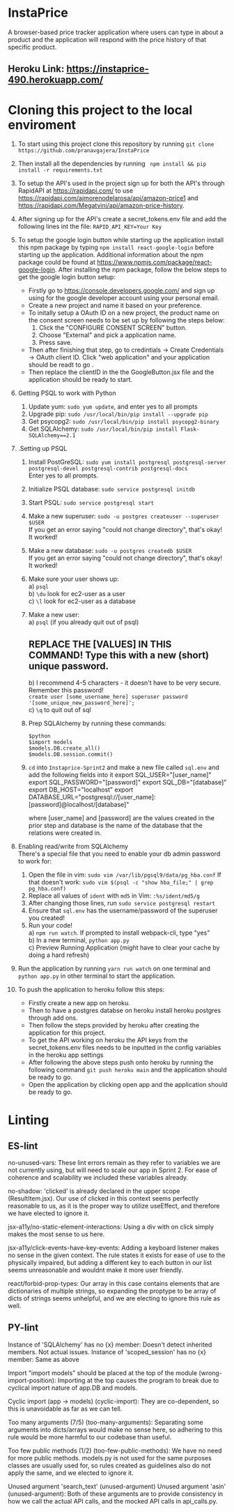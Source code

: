 # InstaPrice

A browser-based price tracker application where users can type in about a product and the application will respond with the price history of that specific product.

## Heroku Link: https://instaprice-490.herokuapp.com/
# Cloning this project to the local enviroment
1. To start using this project clone this repository by running `git clone https://github.com/pranavgajera/InstaPrice`
2. Then install all the dependencies by running ` npm install && pip install -r requirements.txt`
3. To setup the API's used in the project sign up for both the API's through RapidAPI at https://rapidapi.com/
   to use https://rapidapi.com/ajmorenodelarosa/api/amazon-price1 
   and https://rapidapi.com/Megatvini/api/amazon-price-history.
4. After signing up for the API's create a secret_tokens.env file and add the following lines int the file:
  ` RAPID_API_KEY=Your Key `
5. To setup the google login button while starting up the application install this npm package by typing `npm install react-google-login`
   before starting up the application. Additional information about the npm package could be found at https://www.npmjs.com/package/react-google-login.
   After installing the npm package, follow the below steps to get the google login button setup:
   - Firstly go to https://console.developers.google.com/ and sign up using for the google developer account using your personal email.
   - Create a new project and name it based on your preference.
   - To initally setup a OAuth ID on a new project, the product name on the consent screen needs to be set up by following the steps below:
     1. Click the "CONFIGURE CONSENT SCREEN" button.
     2. Choose "External" and pick a application name.
     3. Press save.
   - Then after finishing that step, go to credintials -> Create Credentials -> OAuth client ID. Click "web application" and your application 
     should be readt to go .
   - Then replace the clientID in the the GoogleButton.jsx file and the application should be ready to start.
6. Getting PSQL to work with Python  
  
   1. Update yum: `sudo yum update`, and enter yes to all prompts    
   2. Upgrade pip: `sudo /usr/local/bin/pip install --upgrade pip`  
   3. Get psycopg2: `sudo /usr/local/bin/pip install psycopg2-binary`    
   4. Get SQLAlchemy: `sudo /usr/local/bin/pip install Flask-SQLAlchemy==2.1`    
  
7. .Setting up PSQL  
  
   1. Install PostGreSQL: `sudo yum install postgresql postgresql-server postgresql-devel postgresql-contrib postgresql-docs`    
       Enter yes to all prompts.    
   2. Initialize PSQL database: `sudo service postgresql initdb`    
   3. Start PSQL: `sudo service postgresql start`    
   4. Make a new superuser: `sudo -u postgres createuser --superuser $USER`    
       If you get an error saying "could not change directory", that's okay! It worked!  
   5. Make a new database: `sudo -u postgres createdb $USER`    
           If you get an error saying "could not change directory", that's okay! It worked!  
   6. Make sure your user shows up:    
       a) `psql`    
       b) `\du` look for ec2-user as a user    
       c) `\l` look for ec2-user as a database    
   7. Make a new user:    
       a) `psql` (if you already quit out of psql)    
       ## REPLACE THE [VALUES] IN THIS COMMAND! Type this with a new (short) unique password.   
       b) I recommend 4-5 characters - it doesn't have to be very secure. Remember this password!  
           `create user [some_username_here] superuser password '[some_unique_new_password_here]';`    
       c) `\q` to quit out of sql    
   8. Prep SQLAlchemy by running these commands:
       ```
       $python
       $import models
       $models.DB.create_all()
       $models.DB.session.commit()
       ```
   9. `cd` into `Instaprice-Sprint2` and make a new file called `sql.env` and add the following fields into it 
      export SQL_USER="[user_name]"
      export SQL_PASSWORD="[password]"
      export SQL_DB="[database]"
      export DB_HOST="localhost"
      export DATABASE_URL="postgresql://[user_name]:[password]@localhost/[database]"
      
      where [user_name] and [password] are the values created in the prior step and database is the name 
      of the database that the relations were created in.
  
  
8. Enabling read/write from SQLAlchemy  
   There's a special file that you need to enable your db admin password to work for:  
   1. Open the file in vim: `sudo vim /var/lib/pgsql9/data/pg_hba.conf`
   If that doesn't work: `sudo vim $(psql -c "show hba_file;" | grep pg_hba.conf)`  
   2. Replace all values of `ident` with `md5` in Vim: `:%s/ident/md5/g`  
   3. After changing those lines, run `sudo service postgresql restart`  
   4. Ensure that `sql.env` has the username/password of the superuser you created!  
   5. Run your code!    
     a) `npm run watch`. If prompted to install webpack-cli, type "yes"    
     b) In a new terminal, `python app.py`    
     c) Preview Running Application (might have to clear your cache by doing a hard refresh)    
   
10. Run the application by running `yarn run watch` on one terminal and `python app.py` in other terminal
    to start the application. 
11. To push the application to heroku follow this steps:
    - Firstly create a new app on heroku.
    - Then to have a postgres databse on heroku install heroku postgres through add ons.
    - Then follow the steps provided by heroku after creating the application for this project.
    - To get the API working on heroku the API keys from the secret_tokens.env files needs to be inputted in the 
     config variables in the heroku app settings
    - After following the above steps push onto heroku by running the following command
      `git push heroku main`
      and the application should be ready to go.
    - Open the application by clicking open app and the application should be ready to go.

# Linting

## ES-lint

no-unused-vars: These lint errors remain as they refer to variables we are not currently using, but will need to scale our app in Sprint 2. For ease of
coherence and scalability we included these variables already.

no-shadow: 'clicked' is already declared in the upper scope (ResultItem.jsx). Our use of clicked in this context seems perfectly reasonable to us, as it
is the proper way to utilize useEffect, and therefore we have elected to ignore it.

jsx-a11y/no-static-element-interactions: Using a div with on click simply makes the most sense to us here.

jsx-a11y/click-events-have-key-events: Adding a keyboard listener makes no sense in the given context. The rule states it exists for ease of use to the 
physically impaired, but adding a different key to each button in our list seems unreasonable and wouldnt make it more user friendly.

react/forbid-prop-types: Our array in this case contains elements that are dictionaries of multiple strings, so expanding the proptype to be array of 
dicts of strings seems unhelpful, and we are electing to ignore this rule as well.

## PY-lint

Instance of 'SQLAlchemy' has no {x} member: Doesn't detect inherited members. Not actual issues.
Instance of 'scoped_session' has no {x} member: Same as above

Import "import models" should be placed at the top of the module (wrong-import-position): Importing at the top causes the program to break due to cyclical
import nature of app.DB and models.
 
Cyclic import (app -> models) (cyclic-import): They are co-dependent, so this is unavoidable as far as we can tell.

Too many arguments (7/5) (too-many-arguments): Separating some arguments into dicts/arrays would make no sense here, so adhering to 
this rule would be more harmful to our codebase than useful.

Too few public methods (1/2) (too-few-public-methods): We have no need for more public methods. models.py is not used for the same 
purposes classes are usually used for, so rules created as guidelines also do not apply the same, and we elected to ignore it.
 
Unused argument 'search_text' (unused-argument)
Unused argument 'asin' (unused-argument): Both of these arguments are to provide consistency in how we call the actual API calls, and the
mocked API calls in api_calls.py.
